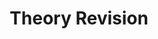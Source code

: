 ---
types: "word"

title: "Theory Revision"

categories: ['']

tags: ['Theory', 'Revision']

arabic: ['مراجعة النظريات']

publishers: ['خوارزميات الذكاء الاصطناعي في تحليل النص العربي']

types: "word"

slug: ""
---